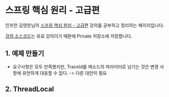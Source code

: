 # 스프링 핵심 원리 - 고급편
인프런 김영한님의 [스프링 핵심 원리 - 고급편](https://www.inflearn.com/course/%EC%8A%A4%ED%94%84%EB%A7%81-%ED%95%B5%EC%8B%AC-%EC%9B%90%EB%A6%AC-%EA%B3%A0%EA%B8%89%ED%8E%B8) 강의를 공부하고 정리하는 페이지입니다.

[강의 소스코드](https://github.com/leesh5000/Spring-Practice/tree/master/%EC%8A%A4%ED%94%84%EB%A7%81%20%ED%95%B5%EC%8B%AC%20%EC%9B%90%EB%A6%AC%20%EA%B3%A0%EA%B8%89%ED%8E%B8/advanced)는 유료 강의이기 때문에 Private 저장소에 저장합니다.

## 1. 예제 만들기

- 요구사항은 모두 만족했지만, TraceId를 매소드의 파라미터로 넘기는 것은 변경 사항에 유연하게 대응할 수 없다. -> 다른 대안이 필요


## 2. ThreadLocal
